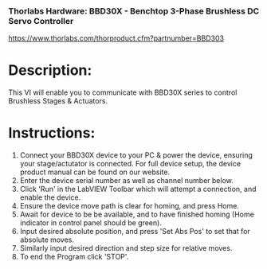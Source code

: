 ### Thorlabs Hardware: BBD30X - Benchtop 3-Phase Brushless DC Servo Controller
https://www.thorlabs.com/thorproduct.cfm?partnumber=BBD303

# Description: 
This VI will enable you to communicate with BBD30X series to control  Brushless Stages & Actuators. 

# Instructions: 
1) Connect your BBD30X  device to your PC & power the device, ensuring your stage/actutator is connected. For full device setup, the device product manual can be found on our website.
2) Enter the device serial number as well as channel number below.
3) Click 'Run' in the LabVIEW Toolbar which will attempt a connection, and enable the device.
4) Ensure the device move path is clear for homing, and press Home.
5) Await for device to be be available, and to have finished homing (Home indicator in control panel should be green).
6) Input desired absolute position, and press 'Set Abs Pos' to set that for absolute moves.
7) Similarly input desired direction and step size for relative moves.
8) To end the Program click 'STOP'.